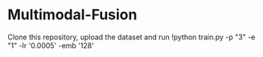 # Multimodal-Fusion

Clone this repository, upload the dataset and run !python train.py -p "3" -e "1" -lr '0.0005' -emb '128'
